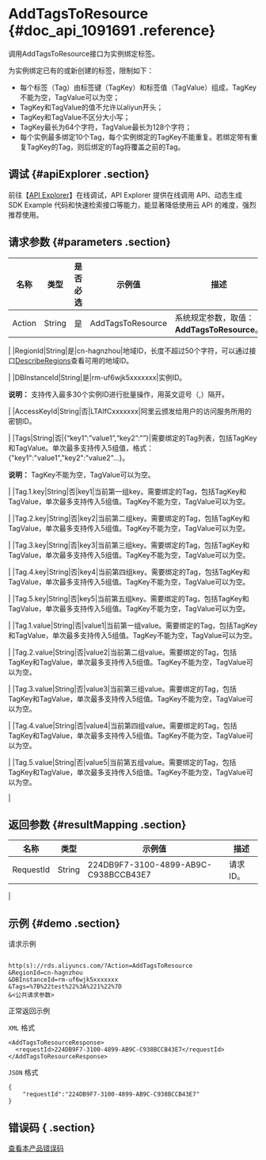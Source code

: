 # AddTagsToResource {#doc_api_1091691 .reference}

调用AddTagsToResource接口为实例绑定标签。

为实例绑定已有的或新创建的标签，限制如下：

-   每个标签（Tag）由标签键（TagKey）和标签值（TagValue）组成，TagKey不能为空，TagValue可以为空；
-   TagKey和TagValue的值不允许以aliyun开头；
-   TagKey和TagValue不区分大小写；
-   TagKey最长为64个字符，TagValue最长为128个字符；
-   每个实例最多绑定10个Tag，每个实例绑定的TagKey不能重复。若绑定带有重复TagKey的Tag，则后绑定的Tag将覆盖之前的Tag。

## 调试 {#apiExplorer .section}

前往【[API Explorer](https://api.aliyun.com/#product=Rds&api=AddTagsToResource)】在线调试，API Explorer 提供在线调用 API、动态生成 SDK Example 代码和快速检索接口等能力，能显著降低使用云 API 的难度，强烈推荐使用。

## 请求参数 {#parameters .section}

|名称|类型|是否必选|示例值|描述|
|--|--|----|---|--|
|Action|String|是|AddTagsToResource|系统规定参数，取值：**AddTagsToResource**。

 |
|RegionId|String|是|cn-hagnzhou|地域ID，长度不超过50个字符，可以通过接口[DescribeRegions](~~26243~~)查看可用的地域ID。

 |
|DBInstanceId|String|是|rm-uf6wjk5xxxxxxx|实例ID。

 **说明：** 支持传入最多30个实例ID进行批量操作，用英文逗号（,）隔开。

 |
|AccessKeyId|String|否|LTAIfCxxxxxxx|阿里云颁发给用户的访问服务所用的密钥ID。

 |
|Tags|String|否|\{“key1”:”value1”,“key2”:””\}|需要绑定的Tag列表，包括TagKey和TagValue。单次最多支持传入5组值，格式：\{"key1":"value1","key2":"value2"...\}。

 **说明：** TagKey不能为空，TagValue可以为空。

 |
|Tag.1.key|String|否|key1|当前第一组key。需要绑定的Tag，包括TagKey和TagValue，单次最多支持传入5组值。TagKey不能为空，TagValue可以为空。

 |
|Tag.2.key|String|否|key2|当前第二组key。需要绑定的Tag，包括TagKey和TagValue，单次最多支持传入5组值。TagKey不能为空，TagValue可以为空。

 |
|Tag.3.key|String|否|key3|当前第三组key。需要绑定的Tag，包括TagKey和TagValue，单次最多支持传入5组值。TagKey不能为空，TagValue可以为空。

 |
|Tag.4.key|String|否|key4|当前第四组key。需要绑定的Tag，包括TagKey和TagValue，单次最多支持传入5组值。TagKey不能为空，TagValue可以为空。

 |
|Tag.5.key|String|否|key5|当前第五组key。需要绑定的Tag，包括TagKey和TagValue，单次最多支持传入5组值。TagKey不能为空，TagValue可以为空。

 |
|Tag.1.value|String|否|value1|当前第一组value。需要绑定的Tag，包括TagKey和TagValue，单次最多支持传入5组值。TagKey不能为空，TagValue可以为空。

 |
|Tag.2.value|String|否|value2|当前第二组value。需要绑定的Tag，包括TagKey和TagValue，单次最多支持传入5组值。TagKey不能为空，TagValue可以为空。

 |
|Tag.3.value|String|否|value3|当前第三组value。需要绑定的Tag，包括TagKey和TagValue，单次最多支持传入5组值。TagKey不能为空，TagValue可以为空。

 |
|Tag.4.value|String|否|value4|当前第四组value。需要绑定的Tag，包括TagKey和TagValue，单次最多支持传入5组值。TagKey不能为空，TagValue可以为空。

 |
|Tag.5.value|String|否|value5|当前第五组value。需要绑定的Tag，包括TagKey和TagValue，单次最多支持传入5组值。TagKey不能为空，TagValue可以为空。

 |

## 返回参数 {#resultMapping .section}

|名称|类型|示例值|描述|
|--|--|---|--|
|RequestId|String|224DB9F7-3100-4899-AB9C-C938BCCB43E7|请求ID。

 |

## 示例 {#demo .section}

请求示例

``` {#request_demo}

http(s)://rds.aliyuncs.com/?Action=AddTagsToResource
&RegionId=cn-hagnzhou
&DBInstanceId=rm-uf6wjk5xxxxxxx
&Tags=%7B%22test%22%3A%221%22%7D
&<公共请求参数>

```

正常返回示例

`XML` 格式

``` {#xml_return_success_demo}
<AddTagsToResourceResponse>
  <requestId>224DB9F7-3100-4899-AB9C-C938BCCB43E7</requestId>
</AddTagsToResourceResponse>

```

`JSON` 格式

``` {#json_return_success_demo}
{
	"requestId":"224DB9F7-3100-4899-AB9C-C938BCCB43E7"
}
```

## 错误码 { .section}

[查看本产品错误码](https://error-center.aliyun.com/status/product/Rds)

